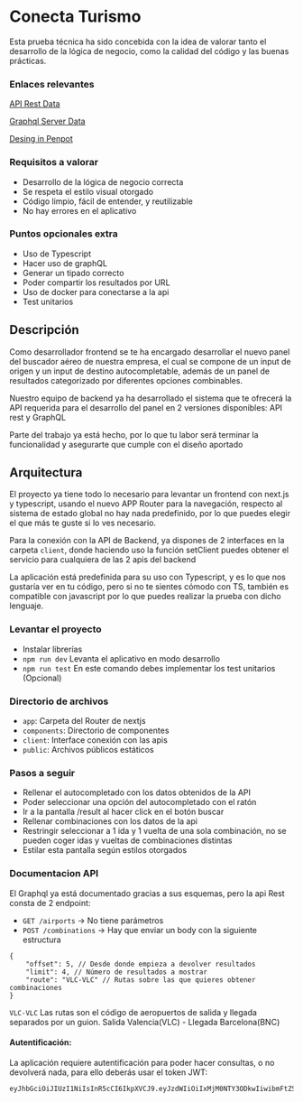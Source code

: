 # Conecta Turismo

Esta prueba técnica ha sido concebida con la idea de valorar tanto el desarrollo de la lógica de negocio, como la calidad del código y las buenas prácticas.

### Enlaces relevantes

[API Rest Data](http://34.49.228.18)

[Graphql Server Data](http://34.49.228.18/graphql)

[Desing in Penpot](https://design.penpot.app/#/view/6e12068a-09a0-801a-8004-128ebf8b3b3e?page-id=c5fbf94c-ca48-8019-8004-12a519664786&section=interactions&index=0&share-id=af2058fc-4f53-80f4-8004-13dd885b4be9)

### Requisitos a valorar

- Desarrollo de la lógica de negocio correcta
- Se respeta el estilo visual otorgado
- Código limpio, fácil de entender, y reutilizable
- No hay errores en el aplicativo

### Puntos opcionales extra

- Uso de Typescript
- Hacer uso de graphQL
- Generar un tipado correcto
- Poder compartir los resultados por URL
- Uso de docker para conectarse a la api
- Test unitarios

## Descripción

Como desarrollador frontend se te ha encargado desarrollar el nuevo panel del buscador aéreo de nuestra empresa, el cual se compone de un input de origen y un input de destino autocompletable, además de un panel de resultados categorizado por diferentes opciones combinables.

Nuestro equipo de backend ya ha desarrollado el sistema que te ofrecerá la API requerida para el desarrollo del panel en 2 versiones disponibles: API rest y GraphQL

Parte del trabajo ya está hecho, por lo que tu labor será terminar la funcionalidad y asegurarte que cumple con el diseño aportado

## Arquitectura

El proyecto ya tiene todo lo necesario para levantar un frontend con next.js y typescript, usando el nuevo APP Router para la navegación, respecto al sistema de estado global no hay nada predefinido, por lo que puedes elegir el que más te guste si lo ves necesario.

Para la conexión con la API de Backend, ya dispones de 2 interfaces en la carpeta `client`, donde haciendo uso la función setClient puedes obtener el servicio para cualquiera de las 2 apis del backend

La aplicación está predefinida para su uso con Typescript, y es lo que nos gustaría ver en tu código, pero si no te sientes cómodo con TS, también es compatible con javascript por lo que puedes realizar la prueba con dicho lenguaje.

### Levantar el proyecto

- Instalar librerías
- `npm run dev` Levanta el aplicativo en modo desarrollo
- `npm run test` En este comando debes implementar los test unitarios (Opcional)

### Directorio de archivos

- `app`: Carpeta del Router de nextjs
- `components`: Directorio de componentes
- `client`: Interface conexión con las apis
- `public`: Archivos públicos estáticos

### Pasos a seguir

- Rellenar el autocompletado con los datos obtenidos de la API
- Poder seleccionar una opción del autocompletado con el ratón
- Ir a la pantalla /result al hacer click en el botón buscar
- Rellenar combinaciones con los datos de la api
- Restringir seleccionar a 1 ida y 1 vuelta de una sola combinación, no se pueden coger idas y vueltas de combinaciones distintas
- Estilar esta pantalla según estilos otorgados

### Documentacion API

El Graphql ya está documentado gracias a sus esquemas, pero la api Rest consta de 2 endpoint:

- `GET /airports` -> No tiene parámetros
- `POST /combinations` -> Hay que enviar un body con la siguiente estructura

```
{
    "offset": 5, // Desde donde empieza a devolver resultados
    "limit": 4, // Número de resultados a mostrar
    "route": "VLC-VLC" // Rutas sobre las que quieres obtener combinaciones
}
```

`VLC-VLC` Las rutas son el código de aeropuertos de salida y llegada separados por un guion. Salida Valencia(VLC) - Llegada Barcelona(BNC)

#### Autentificación:

La aplicación requiere autentificación para poder hacer consultas, o no devolverá nada, para ello deberás usar el token JWT:

```
eyJhbGciOiJIUzI1NiIsInR5cCI6IkpXVCJ9.eyJzdWIiOiIxMjM0NTY3ODkwIiwibmFtZSI6IkpvaG4gRG9lIiwiaWF0IjoxNTE2MjM5MDIyfQ.SflKxwRJSMeKKF2QT4fwpMeJf36POk6yJV_adQssw5c
```
